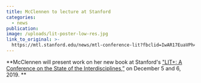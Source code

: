 ```yaml
---
title: McClennen to lecture at Stanford
categories: 
  - news
publication:
image: /uploads/lit-poster-low-res.jpg
link_to_original: >-
  https://mtl.stanford.edu/news/mtl-conference-lit?fbclid=IwAR17EuaVPh4NohPEJVpQcxbFlBkvR74LfCdL1ocg8H30r4eJJn2ICe9fQzk
---
```


**McClennen will present work on her new book at Stanford's ["LIT+: A Conference on the State of the Interdisciplines,”](https://mtl.stanford.edu/news/mtl-conference-lit?fbclid=IwAR17EuaVPh4NohPEJVpQcxbFlBkvR74LfCdL1ocg8H30r4eJJn2ICe9fQzk) on December 5 and 6, 2019. **